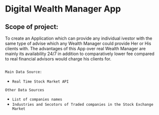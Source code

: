 # Digital Wealth Manager App

## Scope of project:

To create an Application which can provide any individual ivestor  with the same type of advise which any Wealth Manager could provide Her or His clients with.
The advantages of this App over real Wealth Manager are mainly its availability 24/7 in addition to comparatively lower fee compared to real financial advisors would charge his clients for.


```python

Main Data Source:

```
* `Real Time Stock Market API`

`Other Data Sources`

* `List of companies names` 
* `Industries and Secotors of Traded companies in the Stock Exchange Market`





